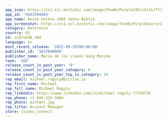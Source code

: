 ```yaml
---
app_icon: https://is1-ssl.mzstatic.com/image/thumb/Purple126/v4/41/f7/7e/41f77ecc-34bc-032b-4b99-5c28626904c5/AppIcon-0-0-1x_U007emarketing-0-0-0-7-0-0-P3-0-0-0-GLES2_U002c0-512MB-85-220-0-0.png/1024x1024bb.png
app_id: '6443394403'
app_name: Reina Valera 1960 Santa Biblia
app_screenshot: https://is1-ssl.mzstatic.com/image/thumb/PurpleSource112/v4/2c/6c/64/2c6c64fa-88c8-8897-023a-ed61d00f7d9f/31f25e98-c2e6-4ca9-955a-39815931f804_6.5-inch_Screenshot_1.png/1284x2778bb.png
category: Reference
country: US
id: vLQ7vE4B_vBd
language: en
most_recent_release: '2022-09-15T00:00:00'
publisher_id: '1627690060'
publisher_name: Maria de los Llanos Goig Monino
rank: '165'
release_count_in_past_year: '0'
release_count_in_past_year_category: 6
release_count_in_past_year_top_in_category: 24
rep_email: michael.roguly@bitrise.io
rep_first_name: Michael
rep_full_name: Michael Roguly
rep_linkedin: https://www.linkedin.com/in/michael-roguly-77376710
rep_phone: +1 949-233-3404
rep_photo: michael.jpg
rep_title: Account Manager
store: itunes_connect
---
```

